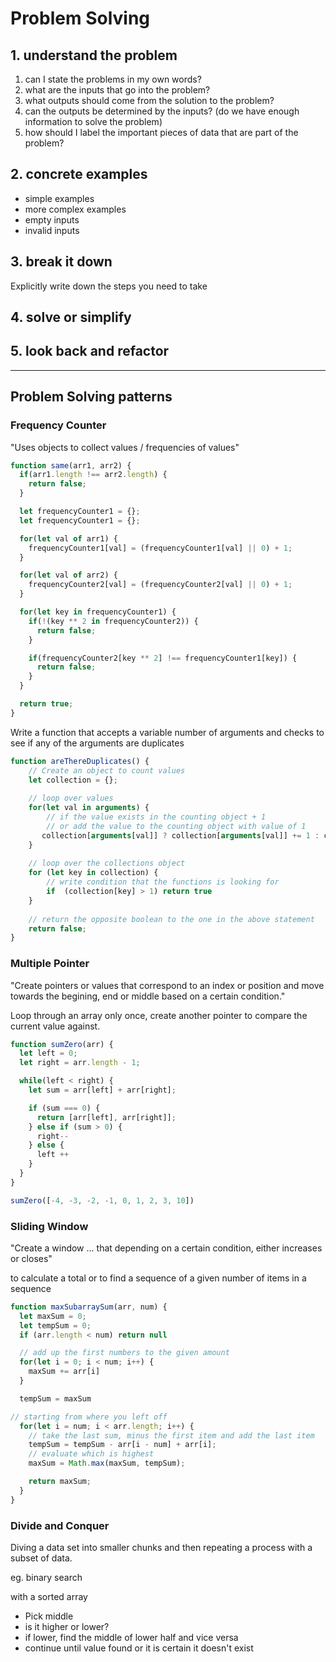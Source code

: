 # Problem Solving 

## 1. understand the problem 

1. can I state the problems in my own words?
2. what are the inputs that go into the problem?
3. what outputs should come from the solution to the problem?
4. can the outputs be determined by the inputs? (do we have enough information to solve the problem)
5. how should I label the important pieces of data that are part of the problem?

## 2. concrete examples

* simple examples
* more complex examples
* empty inputs 
* invalid inputs


## 3. break it down

Explicitly write down the steps you need to take 

## 4. solve or simplify

## 5. look back and refactor


---

## Problem Solving patterns 

### Frequency Counter

"Uses objects to collect values / frequencies of values"

```js 
function same(arr1, arr2) {
  if(arr1.length !== arr2.length) {
    return false; 
  }

  let frequencyCounter1 = {};
  let frequencyCounter1 = {};

  for(let val of arr1) {
    frequencyCounter1[val] = (frequencyCounter1[val] || 0) + 1;
  }

  for(let val of arr2) {
    frequencyCounter2[val] = (frequencyCounter2[val] || 0) + 1;
  }

  for(let key in frequencyCounter1) {
    if(!(key ** 2 in frequencyCounter2)) {
      return false;
    }

    if(frequencyCounter2[key ** 2] !== frequencyCounter1[key]) {
      return false;
    }
  }

  return true; 
}
```

Write a function that accepts a variable number of arguments and checks to see if any of the arguments are duplicates

```js
function areThereDuplicates() {
    // Create an object to count values 
    let collection = {};
    
    // loop over values
    for(let val in arguments) {
        // if the value exists in the counting object + 1
        // or add the value to the counting object with value of 1
       collection[arguments[val]] ? collection[arguments[val]] += 1 : collection[arguments[val]] = 1;
    }
    
    // loop over the collections object
    for (let key in collection) {
        // write condition that the functions is looking for
        if  (collection[key] > 1) return true
    }
    
    // return the opposite boolean to the one in the above statement
    return false;
}
```

### Multiple Pointer 
"Create pointers or values that correspond to an index or position and move towards the begining, end or middle based on a certain condition." 

Loop through an array only once, create another pointer to compare the current value against. 

```JavaScript
function sumZero(arr) {
  let left = 0; 
  let right = arr.length - 1;

  while(left < right) {
    let sum = arr[left] + arr[right]; 

    if (sum === 0) {
      return [arr[left], arr[right]]; 
    } else if (sum > 0) {
      right--
    } else {
      left ++ 
    }
  }
} 

sumZero([-4, -3, -2, -1, 0, 1, 2, 3, 10])
```

### Sliding Window

"Create a window ... that depending on a certain condition, either increases or closes"

to calculate a total or to find a sequence of a given number of items in a sequence 

```js
function maxSubarraySum(arr, num) {
  let maxSum = 0; 
  let tempSum = 0;
  if (arr.length < num) return null

  // add up the first numbers to the given amount 
  for(let i = 0; i < num; i++) {
    maxSum += arr[i]
  }

  tempSum = maxSum 

// starting from where you left off 
  for(let i = num; i < arr.length; i++) {
    // take the last sum, minus the first item and add the last item
    tempSum = tempSum - arr[i - num] + arr[i];
    // evaluate which is highest 
    maxSum = Math.max(maxSum, tempSum);

    return maxSum;
  }
}
```

### Divide and Conquer

Diving a data set into smaller chunks and then repeating a process with a subset of data.

eg. binary search 

with a sorted array
* Pick middle
* is it higher or lower?
* if lower, find the middle of lower half and vice versa
* continue until value found or it is certain it doesn't exist

